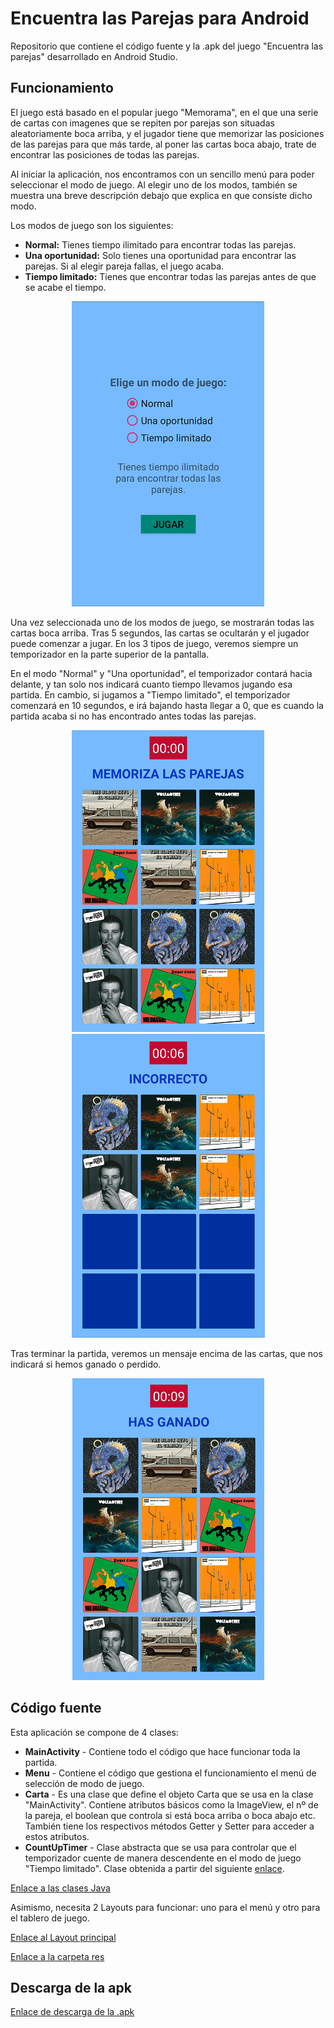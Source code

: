# Encuentra las Parejas para Android

Repositorio que contiene el código fuente y la .apk del juego
"Encuentra las parejas" desarrollado en Android Studio.

## Funcionamiento

El juego está basado en el popular juego "Memorama", en el que una serie
de cartas con imagenes que se repiten por parejas son situadas aleatoriamente
boca arriba, y el jugador tiene que memorizar las posiciones de las parejas
para que más tarde, al poner las cartas boca abajo, trate de encontrar las
posiciones de todas las parejas.

Al iniciar la aplicación, nos encontramos con un sencillo menú para poder
seleccionar el modo de juego. Al elegir uno de los modos, también se muestra
una breve descripción debajo que explica en que consiste dicho modo.

Los modos de juego son los siguientes:

* **Normal:** Tienes tiempo ilimitado para encontrar todas las parejas.
* **Una oportunidad:** Solo tienes una oportunidad para encontrar las parejas.
Si al elegir pareja fallas, el juego acaba.
* **Tiempo limitado:** Tienes que encontrar todas las parejas antes de que
se acabe el tiempo.

<div align="center">

![menu](https://github.com/oscarcillo/EncuentraLasParejas/blob/master/capturas/Screenshot_1545002455.png)

</div>

Una vez seleccionada uno de los modos de juego, se mostrarán todas las
cartas boca arriba. Tras 5 segundos, las cartas se ocultarán y el jugador
puede comenzar a jugar. En los 3 tipos de juego, veremos siempre un temporizador
en la parte superior de la pantalla.

En el modo "Normal" y "Una oportunidad",
el temporizador contará hacia delante, y tan solo nos indicará
cuanto tiempo llevamos jugando esa partida. En cambio, si jugamos a
"Tiempo limitado", el temporizador comenzará en 10 segundos, e irá bajando
hasta llegar a 0, que es cuando la partida acaba si no has encontrado
antes todas las parejas.

<div align="center">

![partida1](https://github.com/oscarcillo/EncuentraLasParejas/blob/master/capturas/Screenshot_1545002534.png) ![partida2](https://github.com/oscarcillo/EncuentraLasParejas/blob/master/capturas/Screenshot_1545002514.png)

</div>

Tras terminar la partida, veremos un mensaje encima de las cartas, que nos
indicará si hemos ganado o perdido.

<div align="center">

![ganado](https://github.com/oscarcillo/EncuentraLasParejas/blob/master/capturas/Screenshot_1545002502.png)

</div>

## Código fuente

Esta aplicación se compone de 4 clases:
* **MainActivity** - Contiene todo el código que hace funcionar toda la partida.
* **Menu** - Contiene el código que gestiona el funcionamiento el menú de selección de modo de juego.
* **Carta** - Es una clase que define el objeto Carta que se usa en la clase "MainActivity". Contiene
atributos básicos como la ImageView, el nº de la pareja, el boolean que controla si está boca arriba
o boca abajo etc. También tiene los respectivos métodos Getter y Setter para acceder a estos atributos.
* **CountUpTimer** - Clase abstracta que se usa para controlar que el temporizador cuente
de manera descendente en el modo de juego "Tiempo limitado". Clase obtenida a partir del siguiente
[enlace](https://gist.github.com/MiguelLavigne/8809180c5b8fe2fc7403).

[Enlace a las clases Java](https://github.com/oscarcillo/EncuentraLasParejas/tree/master/app/src/main/java/com/otr/tres_en_raya)

Asimismo, necesita 2 Layouts para funcionar: uno para el menú y otro para el tablero de juego.

[Enlace al Layout principal](https://github.com/oscarcillo/EncuentraLasParejas/tree/master/app/src/main/res/layout)

[Enlace a la carpeta res](https://github.com/oscarcillo/EncuentraLasParejas/tree/master/app/src/main/res)

## Descarga de la apk

[Enlace de descarga de la .apk](https://raw.githubusercontent.com/oscarcillo/EncuentraLasParejas/master/app/release/app-release.apk)
